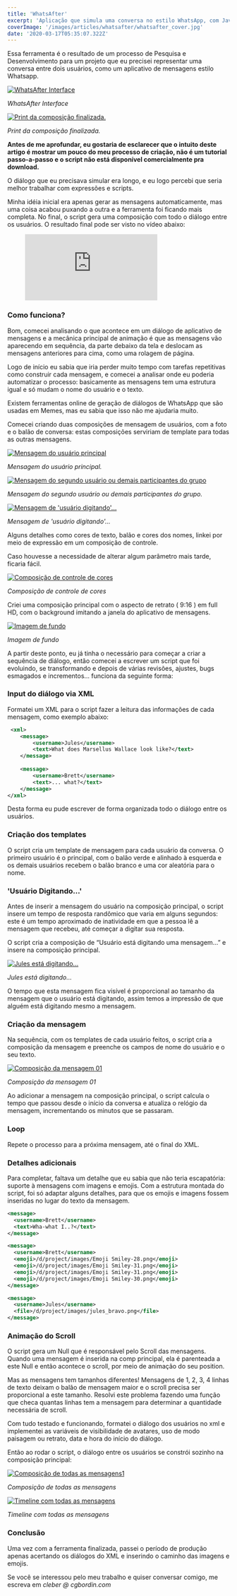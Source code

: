 ```yaml
---
title: 'WhatsAfter'
excerpt: 'Aplicação que simula uma conversa no estilo WhatsApp, com Javascript e After Effects.'
coverImage: '/images/articles/whatsafter/whatsafter_cover.jpg'
date: '2020-03-17T05:35:07.322Z'
---
```


Essa ferramenta é o resultado de um processo de Pesquisa e Desenvolvimento para um projeto que eu precisei representar uma conversa entre dois usuários, como um aplicativo de mensagens estilo Whatsapp.

<a href="https://www.cgbordin.com/images/articles/whatsafter/whatsafter_interface.png#width_auto" target="_blank">
<img src="/images/articles/whatsafter/whatsafter_interface.png#width_auto" alt="WhatsAfter Interface" />
</a>

*WhatsAfter Interface*

<a href="https://www.cgbordin.com/images/articles/whatsafter/whatsafter_print.png#width_auto" target="_blank">
<img src="/images/articles/whatsafter/whatsafter_print.png#width_auto" alt="Print da composição finalizada." />
</a>

*Print da composição finalizada.*

**Antes de me aprofundar, eu gostaria de esclarecer que o intuito deste artigo é mostrar um pouco do meu processo de criação, não é um tutorial passo-a-passo e o script não está disponível comercialmente pra download.**

O diálogo que eu precisava simular era longo, e eu logo percebi que seria melhor trabalhar com expressões e scripts.

Minha idéia inicial era apenas gerar as mensagens automaticamente, mas uma coisa acabou puxando a outra e a ferramenta foi ficando mais completa. No final, o script gera uma composição com todo o diálogo entre os usuários. O resultado final pode ser visto no vídeo abaixo:

<figure class="video_container">
  <iframe class="video_content" src="https://www.youtube.com/embed/mBCPQSCgdjM" frameborder="0" allowfullscreen="true"> </iframe>
</figure>

### Como funciona?

Bom, comecei analisando o que acontece em um diálogo de aplicativo de mensagens e a mecânica principal de animação é que as mensagens vão aparecendo em sequência, da parte debaixo da tela e deslocam as mensagens anteriores para cima, como uma rolagem de página.

Logo de início eu sabia que iria perder muito tempo com tarefas repetitivas como construir cada mensagem, e comecei a analisar onde eu poderia automatizar o processo: basicamente as mensagens tem uma estrutura igual e só mudam o nome do usuário e o texto.

Existem ferramentas online de geração de diálogos de WhatsApp que são usadas em Memes, mas eu sabia que isso não me ajudaria muito.

Comecei criando duas composições de mensagem de usuários, com a foto e o balão de conversa: estas composições serviriam de template para todas as outras mensagens.

<a href="https://www.cgbordin.com/images/articles/whatsafter/whatsafter_template_user01.png#width_auto" target="_blank">
<img src="/images/articles/whatsafter/whatsafter_template_user01.png#width_auto" alt="Mensagem do usuário principal" />
</a>

*Mensagem do usuário principal.*

<a href="https://www.cgbordin.com/images/articles/whatsafter/whatsafter_template_user02.png#width_auto" target="_blank">
<img src="/images/articles/whatsafter/whatsafter_template_user02.png#width_auto" alt="Mensagem do segundo usuário ou demais participantes do grupo" />
</a>

*Mensagem do segundo usuário ou demais participantes do grupo.*

<a href="https://www.cgbordin.com/images/articles/whatsafter/whatsafter_user_typing.png#width_auto" target="_blank">
<img src="/images/articles/whatsafter/whatsafter_user_typing.png#width_auto" alt="Mensagem de 'usuário digitando'..." />
</a>

*Mensagem de 'usuário digitando'...*

Alguns detalhes como cores de texto, balão e cores dos nomes, linkei por meio de expressão em um composição de controle.

Caso houvesse a necessidade de alterar algum parâmetro mais tarde, ficaria fácil.

<a href="https://www.cgbordin.com/images/articles/whatsafter/whatsafter_config_colors.png#width_auto" target="_blank">
<img src="/images/articles/whatsafter/whatsafter_config_colors.png#width_auto" alt="Composição de controle de cores" />
</a>

*Composição de controle de cores*

Criei uma composição principal com o aspecto de retrato ( 9:16 ) em full HD, com o background imitando a janela do aplicativo de mensagens.

<a href="https://www.cgbordin.com/images/articles/whatsafter/whatsafter_bg.png#width_auto" target="_blank">
<img src="/images/articles/whatsafter/whatsafter_bg.png#width_auto" alt="Imagem de fundo" />
</a>

*Imagem de fundo*

A partir deste ponto, eu já tinha o necessário para começar a criar a sequência de diálogo, então comecei a escrever um script que foi evoluindo, se transformando e depois de várias revisões, ajustes, bugs esmagados e incrementos... funciona da seguinte forma:

### Input do diálogo via XML
Formatei um XML para o script fazer a leitura das informações de cada mensagem, como exemplo abaixo:

```xml
 <xml>
	<message>
		<username>Jules</username>
		<text>What does Marsellus Wallace look like?</text>
	</message>
	
	<message>
		<username>Brett</username>
		<text>... what?</text>
	</message>
</xml>
```

Desta forma eu pude escrever de forma organizada todo o diálogo entre os usuários.

### Criação dos templates

O script cria um template de mensagem para cada usuário da conversa.
O primeiro usuário é o principal, com o balão verde e alinhado à esquerda e os demais usuários recebem o balão branco e uma cor aleatória para o nome.

### 'Usuário Digitando...'

Antes de inserir a mensagem do usuário na composição principal, o script insere um tempo de resposta randômico que varia em alguns segundos: este é um tempo aproximado de inatividade em que a pessoa lê a mensagem que recebeu, até começar a digitar sua resposta.

O script cria a composição de “Usuário está digitando uma mensagem...” e insere na composição principal.

<a href="https://www.cgbordin.com/images/articles/whatsafter/whatsafter_julestyping.png#width_auto" target="_blank">
<img src="/images/articles/whatsafter/whatsafter_julestyping.png#width_auto" alt="Jules está digitando..." />
</a>

*Jules está digitando...*

O tempo que esta mensagem fica visível é proporcional ao tamanho da mensagem que o usuário está digitando, assim temos a impressão de que alguém está digitando mesmo a mensagem.

### Criação da mensagem

Na sequência, com os templates de cada usuário feitos, o script cria a composição da mensagem e preenche os campos de nome do usuário e o seu texto.

<a href="https://www.cgbordin.com/images/articles/whatsafter/whatsafter_message01.png#width_80" target="_blank">
<img src="/images/articles/whatsafter/whatsafter_message01.png#width_80" alt="Composição da mensagem 01" />
</a>

*Composição da mensagem 01*

Ao adicionar a mensagem na composição principal, o script calcula o tempo que passou desde o início da conversa e atualiza o relógio da mensagem, incrementando os minutos que se passaram.

### Loop

Repete o processo para a próxima mensagem, até o final do XML.

### Detalhes adicionais

Para completar, faltava um detalhe que eu sabia que não teria escapatória: suporte à mensagens com imagens e emojis.
Com a estrutura montada do script, foi só adaptar alguns detalhes, para que os emojis e imagens fossem inseridas no lugar do texto da mensagem.

```xml
<message>  
  <username>Brett</username>  
  <text>Wha-what I..?</text>  
</message>

<message> 
  <username>Brett</username>  
  <emoji>/d/project/images/Emoji Smiley-28.png</emoji>
  <emoji>/d/project/images/Emoji Smiley-31.png</emoji>
  <emoji>/d/project/images/Emoji Smiley-31.png</emoji>
  <emoji>/d/project/images/Emoji Smiley-30.png</emoji>
</message>

<message> 
  <username>Jules</username>  
  <file>/d/project/images/jules_bravo.png</file>
</message>
```

### Animação do Scroll

O script gera um Null que é responsável pelo Scroll das mensagens.
Quando uma mensagem é inserida na comp principal, ela é parenteada a este Null e então acontece o scroll, por meio de animação do seu position.

Mas as mensagens tem tamanhos diferentes! Mensagens de 1, 2, 3, 4 linhas de texto deixam o balão de mensagem maior e o scroll precisa ser proporcional a este tamanho. Resolvi este problema fazendo uma função que checa quantas linhas tem a mensagem para determinar a quantidade necessária de scroll.

Com tudo testado e funcionando, formatei o diálogo dos usuários no xml e implementei as variáveis de visibilidade de avatares, uso de modo paisagem ou retrato, data e hora do início do diálogo.

Então ao rodar o script, o diálogo entre os usuários se constrói sozinho na composição principal:

<a href="https://www.cgbordin.com/images/articles/whatsafter/whatsafter_comp.png#width_auto" target="_blank">
<img src="/images/articles/whatsafter/whatsafter_comp.png#width_auto" alt="Composição de todas as mensagens1" />
</a>

*Composição de todas as mensagens*

<a href="https://www.cgbordin.com/images/articles/whatsafter/whatsafter_timeline.png#width_80" target="_blank">
<img src="/images/articles/whatsafter/whatsafter_timeline.png#width_80" alt="Timeline com todas as mensagens" />
</a>

*Timeline com todas as mensagens*

### Conclusão

Uma vez com a ferramenta finalizada, passei o período de produção apenas acertando os diálogos do XML e inserindo o caminho das imagens e emojis.

Se você se interessou pelo meu trabalho e quiser conversar comigo, me escreva em *cleber @ cgbordin.com*
